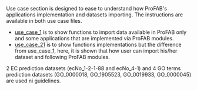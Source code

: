 Use case section is designed to ease to understand how ProFAB's applications implementation and datasets importing. The instructions are available in both use case files.

- [use_case_1](use_case_1) is to show functions to import data available in ProFAB only and some applications that are implemented via ProFAB modules.
- [use_case_21](use_case_2) is to show functions implementations but the difference from use_case_1, here, it is shown that how user can import his/her dataset and following ProFAB modules.

2 EC prediction datasets (ecNo_1-2-1-88 and ecNo_4-1) and 4 GO terms prediction datasets (GO_0000018, GO_1905523, GO_0019933, GO_0000045) are used ni guidelines.
